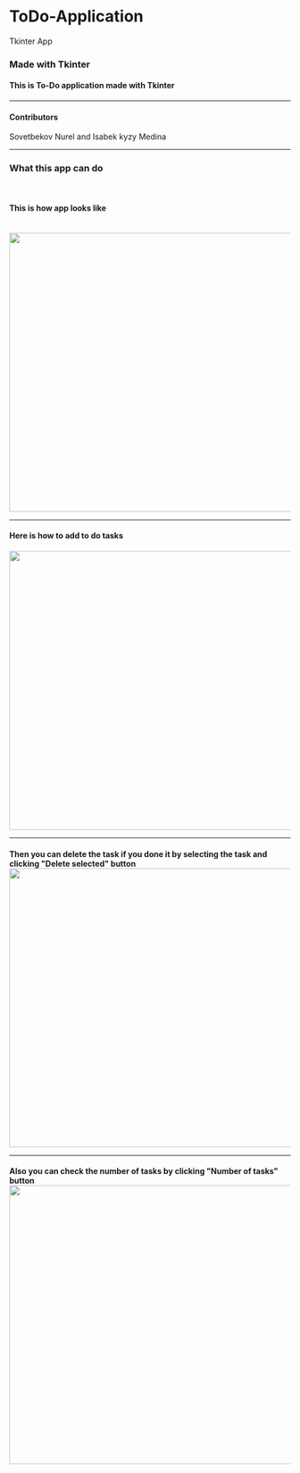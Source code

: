 # ToDo-Application
Tkinter App

<h3>Made with Tkinter</h3>
<h4>This is To-Do application made with Tkinter</h4>
<hr>
<h4>Contributors</h4>
<p>Sovetbekov Nurel and Isabek kyzy Medina</p>

<hr>

<h3>What this app can do</h3>
<br>
<h4>This is how app looks like</h4>
<br>
<img src="https://user-images.githubusercontent.com/62104475/102716312-52eb9380-4305-11eb-9649-fb0ed0ab6454.jpg" width="800" height="500">
<hr>
<h4>Here is how to add to do tasks</h4>
<b4>
<img src="https://user-images.githubusercontent.com/62104475/102716358-9940f280-4305-11eb-9bdf-6c0dd85bb3aa.jpg" width="800" height="500">
<hr>
<h4>Then you can delete the task if you done it by selecting the task and clicking "Delete selected" button
<br>
<img src="https://user-images.githubusercontent.com/62104475/102716365-a362f100-4305-11eb-8beb-dc1846f029ef.jpg" width="800" height="500">
<hr>
<h4>Also you can check the number of tasks by clicking "Number of tasks" button
<br>
<img src="https://user-images.githubusercontent.com/62104475/102716374-b7a6ee00-4305-11eb-9e61-f35e8948e256.jpg" width="800" height="500">
